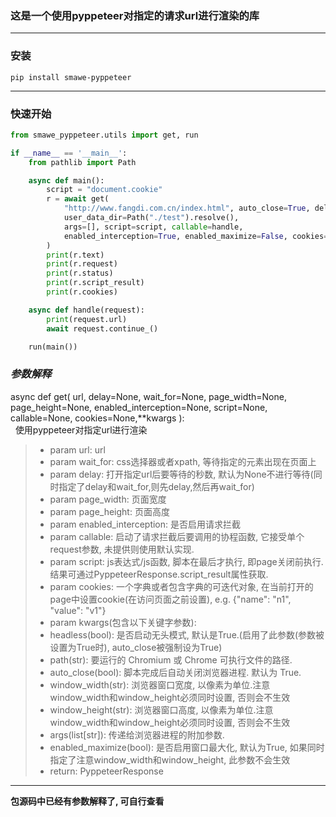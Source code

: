 ### 这是一个使用pyppeteer对指定的请求url进行渲染的库

---
### 安装
``` text
pip install smawe-pyppeteer
```

---

### **快速开始**

```python
from smawe_pyppeteer.utils import get, run

if __name__ == '__main__':
    from pathlib import Path

    async def main():
        script = "document.cookie"
        r = await get(
            "http://www.fangdi.com.cn/index.html", auto_close=True, delay=5, pretend=True,
            user_data_dir=Path("./test").resolve(),
            args=[], script=script, callable=handle,
            enabled_interception=True, enabled_maximize=False, cookies={"name": "k1", "value": "v1"}
        )
        print(r.text)
        print(r.request)
        print(r.status)
        print(r.script_result)
        print(r.cookies)

    async def handle(request):
        print(request.url)
        await request.continue_()

    run(main())
```


### ***参数解释***  
 async def get( 
    url, delay=None, wait_for=None, page_width=None, page_height=None,
    enabled_interception=None, script=None, callable=None, cookies=None,**kwargs
):      
  &nbsp;&nbsp;使用pyppeteer对指定url进行渲染    
> - param url: url  
> - param wait_for: css选择器或者xpath, 等待指定的元素出现在页面上  
> - param delay: 打开指定url后要等待的秒数, 默认为None不进行等待(同时指定了delay和wait_for,则先delay,然后再wait_for)  
> - param page_width: 页面宽度  
> - param page_height: 页面高度  
> - param enabled_interception: 是否启用请求拦截  
> - param callable: 启动了请求拦截后要调用的协程函数, 它接受单个request参数, 未提供则使用默认实现.  
> - param script: js表达式/js函数, 脚本在最后才执行, 即page关闭前执行. 结果可通过PyppeteerResponse.script_result属性获取.  
> - param cookies: 一个字典或者包含字典的可迭代对象, 在当前打开的page中设置cookie(在访问页面之前设置), e.g. {"name": "n1", "value": "v1"}
> - param kwargs(包含以下关键字参数):  
>  -  headless(bool): 是否启动无头模式, 默认是True.(启用了此参数(参数被设置为True时), auto_close被强制设为True)  
>  -  path(str): 要运行的 Chromium 或 Chrome 可执行文件的路径.  
>  -  auto_close(bool): 脚本完成后自动关闭浏览器进程. 默认为 True.  
>  -  window_width(str): 浏览器窗口宽度, 以像素为单位.注意window_width和window_height必须同时设置, 否则会不生效  
>  -  window_height(str): 浏览器窗口高度, 以像素为单位.注意window_width和window_height必须同时设置, 否则会不生效  
>  -  args(list[str]): 传递给浏览器进程的附加参数.  
>  -  enabled_maximize(bool): 是否启用窗口最大化, 默认为True, 如果同时指定了注意window_width和window_height, 此参数不会生效  
> -  return: PyppeteerResponse  

---

**包源码中已经有参数解释了, 可自行查看**
